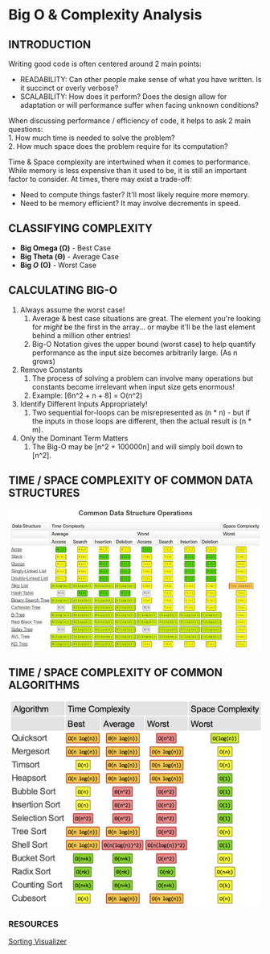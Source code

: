 # Big O & Complexity Analysis
## INTRODUCTION
Writing good code is often centered around 2 main points:  
* READABILITY: Can other people make sense of what you have written. Is it succinct or overly verbose?
* SCALABILITY: How does it perform? Does the design allow for adaptation or will performance suffer when facing unknown conditions?

When discussing performance / efficiency of code, it helps to ask 2 main questions:  
    1. How much time is needed to solve the problem?  
    2. How much space does the problem require for its computation?

Time & Space complexity are intertwined when it comes to performance. While memory is less expensive than it used to be, 
it is still an important factor to consider. At times, there may exist a trade-off:  
- Need to compute things faster? It'll most likely require more memory.
- Need to be memory efficient? It may involve decrements in speed.

## CLASSIFYING COMPLEXITY
- **Big Omega (Ω)** - Best Case
- **Big Theta (Θ)** - Average Case
- **Big _O_ (O)** - Worst Case

## CALCULATING BIG-O
1. Always assume the worst case!
   1. Average & best case situations are great. The element you're looking for _might_ be the first in the array... or maybe it'll
      be the last element behind a million other entries!
   2. Big-O Notation gives the upper bound (worst case) to help quantify performance
      as the input size becomes arbitrarily large. (As n grows)
2. Remove Constants
   1. The process of solving a problem can involve many operations but constants become irrelevant when input size gets enormous!
   2. Example: [6n^2 + n + 8] = O(n^2)
3. Identify Different Inputs Appropriately!
   1. Two sequential for-loops can be misrepresented as (n * n) - but if the inputs in those loops are different, then the actual
      result is (n * m).
4. Only the Dominant Term Matters
   1. The Big-O may be [n^2 + 100000n] and will simply boil down to [n^2].


## TIME / SPACE COMPLEXITY OF COMMON DATA STRUCTURES
![img.png](img.png)
## TIME / SPACE COMPLEXITY OF COMMON ALGORITHMS
![img_1.png](img_1.png)

### RESOURCES
[Sorting Visualizer](https://www.sortvisualizer.com/)
